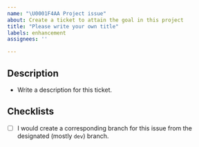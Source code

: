 ```yaml
---
name: "\U0001F4AA Project issue"
about: Create a ticket to attain the goal in this project
title: "Please write your own title"
labels: enhancement
assignees: ''

---
```


## Description

- Write a description for this ticket.

## Checklists

- [ ] I would create a corresponding branch for this issue from the designated (mostly `dev`) branch.
